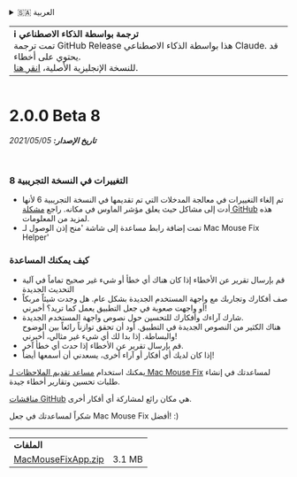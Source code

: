 <details>
<summary>🇸🇦 العربية</summary>

[🇬🇧 English (GitHub)](https://github.com/noah-nuebling/mac-mouse-fix/releases/tag/2.0.0-Beta-8)\
[🇦🇩 Català](https://redirect.macmousefix.com/?target=mmf-release&tag=2.0.0-Beta-8&locale=ca)\
[🇩🇪 Deutsch](https://redirect.macmousefix.com/?target=mmf-release&tag=2.0.0-Beta-8&locale=de)\
[🇪🇸 Español](https://redirect.macmousefix.com/?target=mmf-release&tag=2.0.0-Beta-8&locale=es)\
[🇫🇷 Français](https://redirect.macmousefix.com/?target=mmf-release&tag=2.0.0-Beta-8&locale=fr)\
[🇮🇩 Indonesia](https://redirect.macmousefix.com/?target=mmf-release&tag=2.0.0-Beta-8&locale=id)\
[🇮🇹 Italiano](https://redirect.macmousefix.com/?target=mmf-release&tag=2.0.0-Beta-8&locale=it)\
[🇭🇺 Magyar](https://redirect.macmousefix.com/?target=mmf-release&tag=2.0.0-Beta-8&locale=hu)\
[🇳🇱 Nederlands](https://redirect.macmousefix.com/?target=mmf-release&tag=2.0.0-Beta-8&locale=nl)\
[🇵🇱 Polski](https://redirect.macmousefix.com/?target=mmf-release&tag=2.0.0-Beta-8&locale=pl)\
[🇧🇷 Português (Brasil)](https://redirect.macmousefix.com/?target=mmf-release&tag=2.0.0-Beta-8&locale=pt-BR)\
[🇵🇹 Português (Portugal)](https://redirect.macmousefix.com/?target=mmf-release&tag=2.0.0-Beta-8&locale=pt-PT)\
[🇷🇴 Română](https://redirect.macmousefix.com/?target=mmf-release&tag=2.0.0-Beta-8&locale=ro)\
[🇸🇪 Svenska](https://redirect.macmousefix.com/?target=mmf-release&tag=2.0.0-Beta-8&locale=sv)\
[🇻🇳 Tiếng Việt](https://redirect.macmousefix.com/?target=mmf-release&tag=2.0.0-Beta-8&locale=vi)\
[🇹🇷 Türkçe](https://redirect.macmousefix.com/?target=mmf-release&tag=2.0.0-Beta-8&locale=tr)\
[🇨🇿 Čeština](https://redirect.macmousefix.com/?target=mmf-release&tag=2.0.0-Beta-8&locale=cs)\
[🇬🇷 Ελληνικά](https://redirect.macmousefix.com/?target=mmf-release&tag=2.0.0-Beta-8&locale=el)\
[🇷🇺 Русский](https://redirect.macmousefix.com/?target=mmf-release&tag=2.0.0-Beta-8&locale=ru)\
[🇺🇦 Українська](https://redirect.macmousefix.com/?target=mmf-release&tag=2.0.0-Beta-8&locale=uk)\
[🇮🇱 עברית](https://redirect.macmousefix.com/?target=mmf-release&tag=2.0.0-Beta-8&locale=he)\
**🇸🇦 العربية**\
[🇮🇳 हिन्दी](https://redirect.macmousefix.com/?target=mmf-release&tag=2.0.0-Beta-8&locale=hi)\
[🇹🇭 ไทย](https://redirect.macmousefix.com/?target=mmf-release&tag=2.0.0-Beta-8&locale=th)\
[🇨🇳 中文 (简体)](https://redirect.macmousefix.com/?target=mmf-release&tag=2.0.0-Beta-8&locale=zh-Hans)\
[🇨🇳 中文 (繁體)](https://redirect.macmousefix.com/?target=mmf-release&tag=2.0.0-Beta-8&locale=zh-Hant)\
[🇭🇰 中文（香港)](https://redirect.macmousefix.com/?target=mmf-release&tag=2.0.0-Beta-8&locale=zh-HK)\
[🇯🇵 日本語](https://redirect.macmousefix.com/?target=mmf-release&tag=2.0.0-Beta-8&locale=ja)\
[🇰🇷 한국어](https://redirect.macmousefix.com/?target=mmf-release&tag=2.0.0-Beta-8&locale=ko)\
[Help translate Mac Mouse Fix to different languages!](https://github.com/noah-nuebling/mac-mouse-fix/discussions/731)
</details>
<table align=><td>
<b>ℹ️ ترجمة بواسطة الذكاء الاصطناعي</b><br>
تمت ترجمة GitHub Release هذا بواسطة الذكاء الاصطناعي Claude. قد يحتوي على أخطاء.<br>
للنسخة الإنجليزية الأصلية، <a href="https://github.com/noah-nuebling/mac-mouse-fix/releases/tag/2.0.0-Beta-8">انقر هنا</a>.
</td></table>

<table></table>

# 2.0.0 Beta 8
***تاريخ الإصدار:** 05‏/05‏/2021*

<br>

### التغييرات في النسخة التجريبية 8

- تم إلغاء التغييرات في معالجة المدخلات التي تم تقديمها في النسخة التجريبية 6 لأنها أدت إلى مشاكل حيث يعلق مؤشر الماوس في مكانه. راجع [مشكلة GitHub](https://github.com/noah-nuebling/mac-mouse-fix/issues/93) هذه لمزيد من المعلومات.
- تمت إضافة رابط مساعدة إلى شاشة 'منح إذن الوصول لـ Mac Mouse Fix Helper'

### كيف يمكنك المساعدة

- قم بإرسال تقرير عن الأخطاء إذا كان هناك أي خطأ أو شيء غير صحيح تماماً في آلية التحديث الجديدة
- صف أفكارك وتجاربك مع واجهة المستخدم الجديدة بشكل عام. هل وجدت شيئاً مربكاً أو واجهت صعوبة في جعل التطبيق يعمل كما تريد؟ أخبرني!
- شارك آراءك وأفكارك للتحسين حول نصوص واجهة المستخدم الجديدة.\
   هناك الكثير من النصوص الجديدة في التطبيق. أود أن تحقق توازناً رائعاً بين الوضوح والبساطة. إذا بدا لك أي شيء غير مثالي، أخبرني!
- قم بإرسال تقرير عن الأخطاء إذا حدث أي خطأ آخر.
- إذا كان لديك أي أفكار أو آراء أخرى، يسعدني أن أسمعها أيضاً!

يمكنك استخدام [مساعد تقديم الملاحظات لـ Mac Mouse Fix](https://github.com/noah-nuebling/mac-mouse-fix/issues/new/choose) لمساعدتك في إنشاء طلبات تحسين وتقارير أخطاء جيدة.

[مناقشات GitHub](https://github.com/noah-nuebling/mac-mouse-fix/discussions/82) هي مكان رائع لمشاركة أي أفكار أخرى.

شكراً لمساعدتك في جعل Mac Mouse Fix أفضل! :)

---

<table align="start">
<tr>
    <td colspan=2>
        <b>الملفات</b>
    </td>
</tr>
<tr>
    <td><a href="https://github.com/noah-nuebling/mac-mouse-fix/releases/download/2.0.0-Beta-8/MacMouseFixApp.zip">MacMouseFixApp.zip</a></td>
    <td>3.1 MB</td>
</tr>
</table>